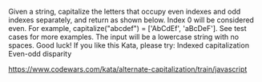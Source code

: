 Given a string, capitalize the letters that occupy even indexes and odd indexes separately, and return as shown below. Index 0 will be considered even.
For example, capitalize("abcdef") = ['AbCdEf', 'aBcDeF']. See test cases for more examples.
The input will be a lowercase string with no spaces.
Good luck!
If you like this Kata, please try:
Indexed capitalization
Even-odd disparity

https://www.codewars.com/kata/alternate-capitalization/train/javascript

